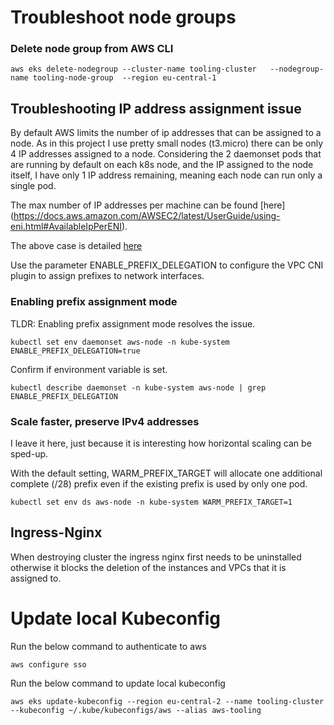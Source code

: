 # Troubleshoot node groups

### Delete node group from AWS CLI
```
aws eks delete-nodegroup --cluster-name tooling-cluster   --nodegroup-name tooling-node-group  --region eu-central-1
```

## Troubleshooting IP address assignment issue

By default AWS limits the number of ip addresses that can be assigned to a node. As in this project I use pretty small nodes (t3.micro) there can be only 4 IP addresses assigned to a node. Considering the 2 daemonset pods that are running by default on each k8s node, and the IP assigned to the node itself, I have only 1 IP address remaining, meaning each node can run only a single pod.

The max number of IP addresses per machine can be found [here]
(https://docs.aws.amazon.com/AWSEC2/latest/UserGuide/using-eni.html#AvailableIpPerENI).

The above case is detailed [here](https://aws.amazon.com/blogs/containers/amazon-vpc-cni-increases-pods-per-node-limits/)

Use the parameter ENABLE_PREFIX_DELEGATION to configure the VPC CNI plugin to assign prefixes to network interfaces.

### Enabling prefix assignment mode
TLDR: Enabling prefix assignment mode resolves the issue.

```
kubectl set env daemonset aws-node -n kube-system ENABLE_PREFIX_DELEGATION=true
```

Confirm if environment variable is set.
```
kubectl describe daemonset -n kube-system aws-node | grep ENABLE_PREFIX_DELEGATION
```
### Scale faster, preserve IPv4 addresses

I leave it here, just because it is interesting how horizontal scaling can be sped-up.

With the default setting, WARM_PREFIX_TARGET will allocate one additional complete (/28) prefix even if the existing prefix is used by only one pod. 
```
kubectl set env ds aws-node -n kube-system WARM_PREFIX_TARGET=1
```

## Ingress-Nginx

When destroying cluster the ingress nginx first needs to be uninstalled otherwise it blocks the deletion of the instances and VPCs that it is assigned to.

# Update local Kubeconfig

Run the below command to authenticate to aws
```
aws configure sso 
```

Run the below command to update local kubeconfig

```
aws eks update-kubeconfig --region eu-central-2 --name tooling-cluster --kubeconfig ~/.kube/kubeconfigs/aws --alias aws-tooling
```
